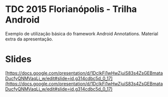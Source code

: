 TDC 2015 Florianópolis - Trilha Android
===================
Exemplo de utilização básica do framework Android Annotations.
Material extra da apresentação.

Slides
===================
[https://docs.google.com/presentation/d/1DcIkFi1wHwZjuiS83s4ZsGEBmataDucfyQNMVaqLj_w/edit#slide=id.g314cdbc5d_0_17](https://docs.google.com/presentation/d/1DcIkFi1wHwZjuiS83s4ZsGEBmataDucfyQNMVaqLj_w/edit#slide=id.g314cdbc5d_0_17)

